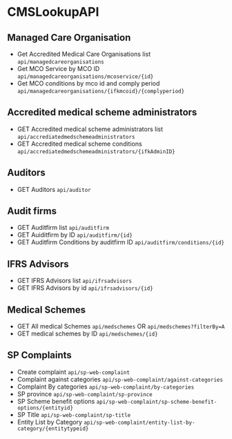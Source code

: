# CMSLookupAPI

## Managed Care Organisation
- Get Accredited Medical  Care Organisations list
 `api/managedcareorganisations`
- Get  MCO Service by MCO ID
  `api/managedcareorganisations/mcoservice/{id}`
- Get MCO conditions by mco id and comply period
  `api/managedcareorganisations/{ifkmcoid}/{complyperiod}`
  
## Accredited medical scheme administrators
- GET Accredited medical scheme administrators list
`api/accrediatedmedschemeadministrators`
- GET Accredited medical scheme conditions
`api/accrediatedmedschemeadministrators/{ifkAdminID}`

## Auditors
- GET Auditors
`api/auditor`

## Audit firms
- GET Auditfirm list
`api/auditfirm`
- GET Auiditfirm by ID
 `api/auditfirm/{id}`
 - GET Auditfirm Conditions by auditfirm ID
 `api/auditfirm/conditions/{id}`
 ## IFRS Advisors
 - GET IFRS Advisors list
 `api/ifrsadvisors`
 - GET IFRS Advisors by id 
 `api/ifrsadvisors/{id}`
 ## Medical Schemes
 - GET All medical Schemes
 `api/medschemes` OR `api/medschemes?filterBy=A`
 - GET medical schemes by ID
 `api/medschemes/{id}`
 
 ## SP Complaints
- Create complaint
`api/sp-web-complaint`
- Complaint against categories
`api/sp-web-complaint/against-categories`
- Complaint By categories
`api/sp-web-complaint/by-categories`
- SP province
`api/sp-web-complaint/sp-province`
- SP Scheme benefit options
`api/sp-web-complaint/sp-scheme-benefit-options/{entityid}`
- SP Title
`api/sp-web-complaint/sp-title`
- Entity List by Category
`api/sp-web-complaint/entity-list-by-category/{entitytypeid}`

